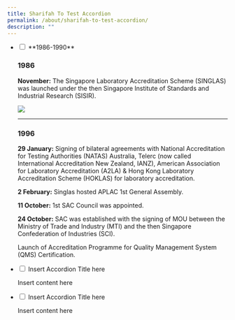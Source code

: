 ```yaml
---
title: Sharifah To Test Accordion
permalink: /about/sharifah-to-test-accordion/
description: ""
---
```

<ul class="jekyllcodex\_accordion">  
  
<li><input type="checkbox" id="accordion1">  
<label for="accordion1">**1986-1990**</label><div>  
<p>

### **1986**

**November:**&nbsp;The Singapore Laboratory Accreditation Scheme (SINGLAS) was launched under the then Singapore Institute of Standards and Industrial Research (SISIR).

![](https://d33wubrfki0l68.cloudfront.net/163c2b73c0170778999150b622b622cd1d8299e5/efab9/images/about/milestone/sac-milestone-1986-11.jpg)

* * *

### **1996**

**29 January:**&nbsp;Signing of bilateral agreements with National Accreditation for Testing Authorities (NATAS) Australia, Telerc (now called International Accreditation New Zealand, IANZ), American Association for Laboratory Accreditation (A2LA) &amp; Hong Kong Laboratory Accreditation Scheme (HOKLAS) for laboratory accreditation.

**2 February:**&nbsp;Singlas hosted APLAC 1st General Assembly.

**11 October:**&nbsp;1st SAC Council was appointed.&nbsp;

**24 October:**&nbsp;SAC was established with the signing of MOU between the Ministry of Trade and Industry (MTI) and the then Singapore Confederation of Industries (SCI).

Launch of Accreditation Programme for Quality Management System (QMS) Certification.</p>  
</div></li>  
  
<li><input type="checkbox" id="accordion2">  
<label for="accordion2">Insert Accordion Title here</label><div>  
<p>Insert content here</p>  
</div></li>  
  
<li><input type="checkbox" id="accordion3">  
<label for="accordion3">Insert Accordion Title here</label><div>  
<p>Insert content here</p>  
</div></li>  
  
</ul>